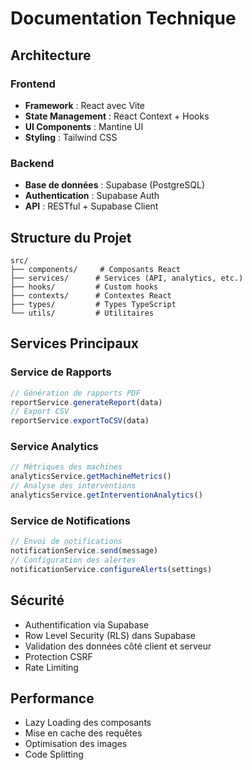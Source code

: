 # Documentation Technique

## Architecture

### Frontend
- **Framework** : React avec Vite
- **State Management** : React Context + Hooks
- **UI Components** : Mantine UI
- **Styling** : Tailwind CSS

### Backend
- **Base de données** : Supabase (PostgreSQL)
- **Authentication** : Supabase Auth
- **API** : RESTful + Supabase Client

## Structure du Projet

```
src/
├── components/     # Composants React
├── services/      # Services (API, analytics, etc.)
├── hooks/         # Custom hooks
├── contexts/      # Contextes React
├── types/         # Types TypeScript
└── utils/         # Utilitaires

```

## Services Principaux

### Service de Rapports
```typescript
// Génération de rapports PDF
reportService.generateReport(data)
// Export CSV
reportService.exportToCSV(data)
```

### Service Analytics
```typescript
// Métriques des machines
analyticsService.getMachineMetrics()
// Analyse des interventions
analyticsService.getInterventionAnalytics()
```

### Service de Notifications
```typescript
// Envoi de notifications
notificationService.send(message)
// Configuration des alertes
notificationService.configureAlerts(settings)
```

## Sécurité

- Authentification via Supabase
- Row Level Security (RLS) dans Supabase
- Validation des données côté client et serveur
- Protection CSRF
- Rate Limiting

## Performance

- Lazy Loading des composants
- Mise en cache des requêtes
- Optimisation des images
- Code Splitting
